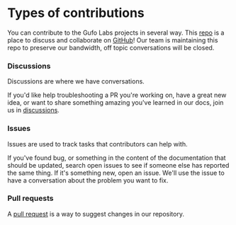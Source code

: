 # Types of contributions

You can contribute to the Gufo Labs projects in several way. This [repo][Repo] is a place
to discuss and collaborate on [GitHub][GitHub]! Our team is maintaining this repo
to preserve our bandwidth, off topic conversations will be closed.

### Discussions
Discussions are where we have conversations.

If you'd like help troubleshooting a PR you're working on, have a great new idea, or want to share something amazing you've learned in our docs, join us in [discussions][Discussions].

### Issues
Issues are used to track tasks that contributors can help with. 

If you've found bug, or something in the content of the documentation that should be updated,
search open issues to see if someone else has reported the same thing. If it's something new, open an issue. We'll use the issue to have a conversation about the problem you want to fix.

### Pull requests
A [pull request](https://docs.github.com/en/github/collaborating-with-issues-and-pull-requests/about-pull-requests) is a way to suggest changes in our repository.

[Repo]: https://github.com/gufolabs/csr_proxy
[Discussions]: https://github.com/gufolabs/csr_proxy/discussions/
[GitHub]: https://github.com/